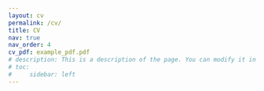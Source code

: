 ```yaml
---
layout: cv
permalink: /cv/
title: CV
nav: true
nav_order: 4
cv_pdf: example_pdf.pdf
# description: This is a description of the page. You can modify it in 'pages/_cv.md'. You can also change or remove the top pdf download button.
# toc:
#     sidebar: left
---
```

